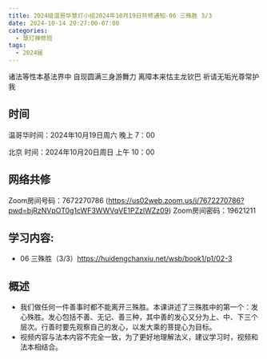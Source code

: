 ```yaml
---
title: 2024级温哥华慧灯小组2024年10月19日共修通知-06 三殊胜 3/3
date: 2024-10-14 20:27:00-07:00
categories:
  - 慧灯禅修班
tags:
  - 2024届
---
```

诸法等性本基法界中 自现圆满三身游舞力
离障本来怙主龙钦巴 祈请无垢光尊常护我

## 时间


温哥华时间：2024年10月19日周六 晚上 7：00

北京 时间：2024年10月20日周日 上午 10：00


## 网络共修
Zoom房间号码：7672270786  (https://us02web.zoom.us/j/7672270786?pwd=bjRzNVpOT0g1cWF3WWVqVE1PZzlWZz09)
Zoom房间密码：19621211


## 学习内容:

-  06 三殊胜（3/3）https://huidengchanxiu.net/wsb/book1/p1/02-3


## 概述 
- 我们做任何一件善事时都不能离开三殊胜。本课讲述了三殊胜中的第一个：发心殊胜。发心包括不善、无记、善三种，其中善的发心又分为上、中、下三个层次。行善时要先观察自己的发心，以发大乘的菩提心为目标。
- 视频内容与法本内容不完全一致，为了更好地理解法义，建议学习时，视频和法本相结合。 
